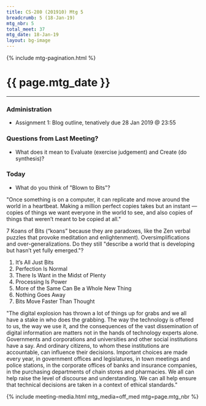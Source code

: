 ```yaml
---
title: CS-280 (201910) Mtg 5
breadcrumb: 5 (18-Jan-19)
mtg_nbr: 5
total_meet: 37
mtg_date: 18-Jan-19
layout: bg-image
---
```

{% include mtg-pagination.html %}
<h1 class="text-center">{{ page.mtg_date }}</h1>
<hr />

### Administration
* Assignment 1: Blog outline, tenatively due 28 Jan 2019 @ 23:55

### Questions from Last Meeting?
* What does it mean to Evaluate (exercise judgement) and Create (do synthesis)?

### Today
* What do you think of "Blown to Bits"?

"Once something is on a computer, it can replicate and move around the world in a heartbeat. Making a million perfect copies takes but an instant — copies of things we want everyone in the world to see, and also copies of things that weren’t meant to be copied at all."

7 Koans of Bits (“koans” because they are paradoxes, like the Zen verbal puzzles that provoke meditation and enlightenment). Oversimplifications and over-generalizations. Do they still "describe a world that is developing but hasn’t yet fully emerged."?

1. It’s All Just Bits
1. Perfection Is Normal
1. There Is Want in the Midst of Plenty
1. Processing Is Power
1. More of the Same Can Be a Whole New Thing
1. Nothing Goes Away
1. Bits Move Faster Than Thought

"The digital explosion has thrown a lot of things up for grabs and we all have a stake in who does the grabbing. The way the technology is offered to us, the way we use it, and the consequences of the vast dissemination of digital information are matters not in the hands of technology experts alone. Governments and corporations and universities and other social institutions have a say. And ordinary citizens, to whom these institutions are accountable, can influence their decisions. Important choices are made every year, in government offices and legislatures, in town meetings and police stations, in the corporate offices of banks and insurance companies, in the purchasing departments of chain stores and pharmacies. We all can help raise the level of discourse and understanding. We can all help ensure that technical decisions are taken in a context of ethical standards."

{% include meeting-media.html mtg_media=off_med mtg=page.mtg_nbr %}
